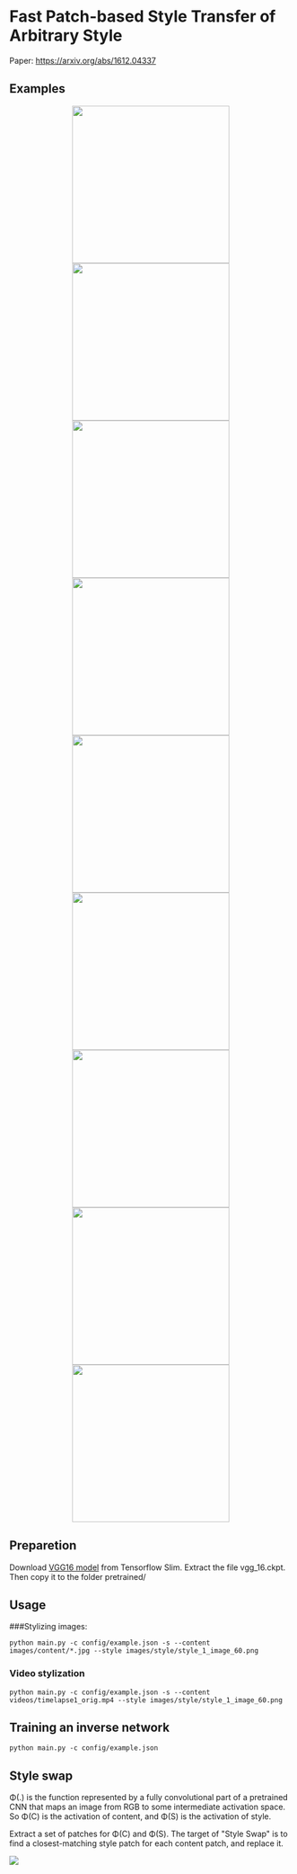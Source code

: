 # Fast Patch-based Style Transfer of Arbitrary Style
Paper: https://arxiv.org/abs/1612.04337

## Examples
<div align='center'>
  <img src='images/content/0cd731d526d27376a586316f6a6ea14a32c096c0a1fab-Fz7Bx1_fw658.jpg' width="280px">
  <img src='images/result/0cd731d526d27376a586316f6a6ea14a32c096c0a1fab-Fz7Bx1_fw658_style_1_image_360.jpg' width="280px">
  <img src='images/result/0cd731d526d27376a586316f6a6ea14a32c096c0a1fab-Fz7Bx1_fw658_style_2_image_33132.jpg' width="280px">
</div>

<div align='center'>
  <img src='images/content/gentlecat.png' width="280px">
  <img src='images/result/gentlecat_style_1_image_840.jpg' width="280px">
  <img src='images/result/gentlecat_style_2_image_33132.jpg' width="280px">
</div>

<div align='center'>
  <img src='images/content/68e4eebca9fd043276945570328304957df91c9442642-4TFykG_fw658.jpg' width="280px">
  <img src='images/result/68e4eebca9fd043276945570328304957df91c9442642-4TFykG_fw658_style_1_image_700.jpg' width="280px">
  <img src='images/result/68e4eebca9fd043276945570328304957df91c9442642-4TFykG_fw658_style_2_image_33132.jpg' width="280px">
</div>

## Preparetion
Download [VGG16 model](http://download.tensorflow.org/models/vgg_16_2016_08_28.tar.gz) from Tensorflow Slim. Extract the file vgg_16.ckpt. Then copy it to the folder pretrained/ 

## Usage
###Stylizing images:
```
python main.py -c config/example.json -s --content images/content/*.jpg --style images/style/style_1_image_60.png
```
### Video stylization
```
python main.py -c config/example.json -s --content videos/timelapse1_orig.mp4 --style images/style/style_1_image_60.png
```


## Training an inverse network
```
python main.py -c config/example.json
```


## Style swap
Φ(.) is the function represented by a fully convolutional part of a pretrained CNN that maps an image from RGB to some intermediate activation space. So Φ(C) is the activation of content, and Φ(S) is the activation of style. 

Extract a set of patches for Φ(C) and Φ(S). The target of "Style Swap" is to find a closest-matching style patch for each content patch, and replace it. 
<div>
  <img src="figures/diagram.png">
</div>
 